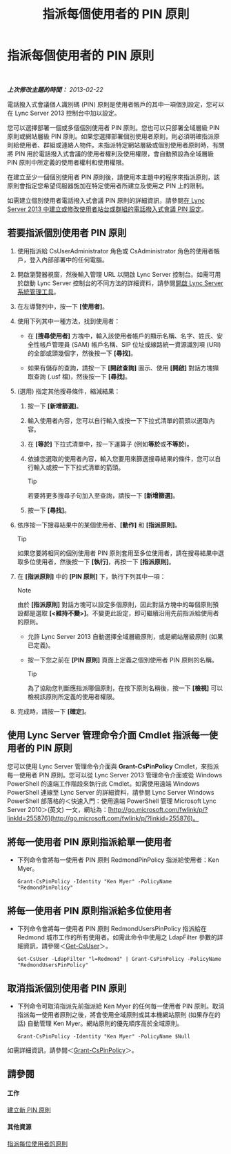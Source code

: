 ﻿---
title: 指派每個使用者的 PIN 原則
TOCTitle: 指派每個使用者的 PIN 原則
ms:assetid: d8211c64-0b63-4193-a074-673da7d14287
ms:mtpsurl: https://technet.microsoft.com/zh-tw/library/Gg182594(v=OCS.15)
ms:contentKeyID: 49292469
ms.date: 08/10/2015
mtps_version: v=OCS.15
ms.translationtype: HT
---

# 指派每個使用者的 PIN 原則

 

_**上次修改主題的時間：** 2013-02-22_

電話撥入式會議個人識別碼 (PIN) 原則是使用者帳戶的其中一項個別設定，您可以在 Lync Server 2013 控制台中加以設定。

您可以選擇部署一個或多個個別使用者 PIN 原則。您也可以只部署全域層級 PIN 原則或網站層級 PIN 原則。如果您選擇部署個別使用者原則，則必須明確指派原則給使用者、群組或連絡人物件。未指派特定網站層級或個別使用者原則時，有關將 PIN 用於電話撥入式會議的使用者權利及使用權限，會自動預設為全域層級 PIN 原則中所定義的使用者權利和使用權限。

在建立至少一個個別使用者 PIN 原則後，請使用本主題中的程序來指派原則，該原則會指定您希望伺服器施加在特定使用者所建立及使用之 PIN 上的限制。

如需建立個別使用者電話撥入式會議 PIN 原則的詳細資訊，請參閱[在 Lync Server 2013 中建立或修改使用者站台或群組的電話撥入式會議 PIN 設定](lync-server-2013-create-or-modify-dial-in-conferencing-pin-settings-for-a-site-or-group-of-users.md)。

## 若要指派個別使用者 PIN 原則

1.  使用指派給 CsUserAdministrator 角色或 CsAdministrator 角色的使用者帳戶，登入內部部署中的任何電腦。

2.  開啟瀏覽器視窗，然後輸入管理 URL 以開啟 Lync Server 控制台。如需可用於啟動 Lync Server 控制台的不同方法的詳細資料，請參閱[開啟 Lync Server 系統管理工具](lync-server-2013-open-lync-server-administrative-tools.md)。

3.  在左導覽列中，按一下 **\[使用者\]**。

4.  使用下列其中一種方法，找到使用者：
    
      - 在 **\[搜尋使用者\]** 方塊中，輸入該使用者帳戶的顯示名稱、名字、姓氏、安全性帳戶管理員 (SAM) 帳戶名稱、SIP 位址或線路統一資源識別項 (URI) 的全部或頭幾個字，然後按一下 **\[尋找\]**。
    
      - 如果有儲存的查詢，請按一下 **\[開啟查詢\]** 圖示、使用 **\[開啟\]** 對話方塊擷取查詢 (.usf 檔)，然後按一下 **\[尋找\]**。

5.  (選用) 指定其他搜尋條件，縮減結果：
    
    1.  按一下 **\[新增篩選\]**。
    
    2.  輸入使用者內容，您可以自行輸入或按一下下拉式清單的箭頭以選取內容。
    
    3.  在 **\[等於\]** 下拉式清單中，按一下運算子 (例如**等於**或**不等於**)。
    
    4.  依據您選取的使用者內容，輸入您要用來篩選搜尋結果的條件，您可以自行輸入或按一下下拉式清單的箭頭。
        
        > [!TIP]  
        > 若要將更多搜尋子句加入至查詢，請按一下 <strong>[新增篩選]</strong>。
    
    5.  按一下 **\[尋找\]**。

6.  依序按一下搜尋結果中的某個使用者、**\[動作\]** 和 **\[指派原則\]**。
    
    > [!TIP]
    > 如果您要將相同的個別使用者 PIN 原則套用至多位使用者，請在搜尋結果中選取多位使用者，然後按一下 <strong>[執行]</strong>，再按一下 <strong>[指派原則]</strong>。


7.  在 **\[指派原則\]** 中的 **\[PIN 原則\]** 下，執行下列其中一項：
    
    > [!NOTE]  
    > 由於 <strong>[指派原則]</strong> 對話方塊可以設定多個原則，因此對話方塊中的每個原則預設都是選取 <strong>[&lt;維持不變&gt;]</strong>。不變更此設定，即可繼續沿用先前指派給使用者的原則。
    
    
      - 允許 Lync Server 2013 自動選擇全域層級原則，或是網站層級原則 (如果已定義)。
    
      - 按一下您之前在 **\[PIN 原則\]** 頁面上定義之個別使用者 PIN 原則的名稱。
        
        > [!TIP]  
        > 為了協助您判斷應指派哪個原則，在按下原則名稱後，按一下 <strong>[檢視]</strong> 可以檢視該原則所定義的使用者權限。


8.  完成時，請按一下 **\[確定\]**。

## 使用 Lync Server 管理命令介面 Cmdlet 指派每一使用者的 PIN 原則

您可以使用 Lync Server 管理命令介面與 **Grant-CsPinPolicy** Cmdlet，來指派每一使用者 PIN 原則。您可以從 Lync Server 2013 管理命令介面或從 Windows PowerShell 的遠端工作階段來執行此 Cmdlet。如需使用遠端 Windows PowerShell 連線至 Lync Server 的詳細資料，請參閱 Lync Server Windows PowerShell 部落格的＜快速入門：使用遠端 PowerShell 管理 Microsoft Lync Server 2010＞(英文) 一文，網址為：[http://go.microsoft.com/fwlink/p/?linkId=255876](http://go.microsoft.com/fwlink/p/?linkid=255876)。

## 將每一使用者 PIN 原則指派給單一使用者

  - 下列命令會將每一使用者 PIN 原則 RedmondPinPolicy 指派給使用者：Ken Myer。
    
        Grant-CsPinPolicy -Identity "Ken Myer" -PolicyName "RedmondPinPolicy"

## 將每一使用者 PIN 原則指派給多位使用者

  - 下列命令會將每一使用者 PIN 原則 RedmondUsersPinPolicy 指派給在 Redmond 城市工作的所有使用者。如需此命令中使用之 LdapFilter 參數的詳細資訊，請參閱＜[Get-CsUser](https://docs.microsoft.com/en-us/powershell/module/skype/Get-CsUser)＞。
    
        Get-CsUser -LdapFilter "l=Redmond" | Grant-CsPinPolicy -PolicyName "RedmondUsersPinPolicy"

## 取消指派個別使用者 PIN 原則

  - 下列命令可取消指派先前指派給 Ken Myer 的任何每一使用者 PIN 原則。取消指派每一使用者原則之後，將會使用全域原則或其本機網站原則 (如果存在的話) 自動管理 Ken Myer。網站原則的優先順序高於全域原則。
    
        Grant-CsPinPolicy -Identity "Ken Myer" -PolicyName $Null

如需詳細資訊，請參閱＜[Grant-CsPinPolicy](https://docs.microsoft.com/en-us/powershell/module/skype/Grant-CsPinPolicy)＞。

## 請參閱

#### 工作

[建立新 PIN 原則](lync-server-2013-create-a-new-pin-policy.md)  

#### 其他資源

[指派每位使用者的原則](lync-server-2013-assigning-per-user-policies.md)

